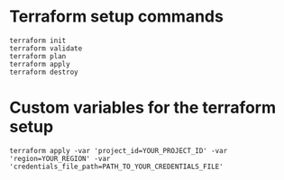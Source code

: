 # Terraform setup commands

```
terraform init
terraform validate
terraform plan
terraform apply
terraform destroy
```

# Custom variables for the terraform setup

```
terraform apply -var 'project_id=YOUR_PROJECT_ID' -var 'region=YOUR_REGION' -var 'credentials_file_path=PATH_TO_YOUR_CREDENTIALS_FILE'
```
